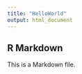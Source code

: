 ```yaml
---
title: "HelloWorld"
output: html_document
---
```


## R Markdown

This is a Markdown file.

